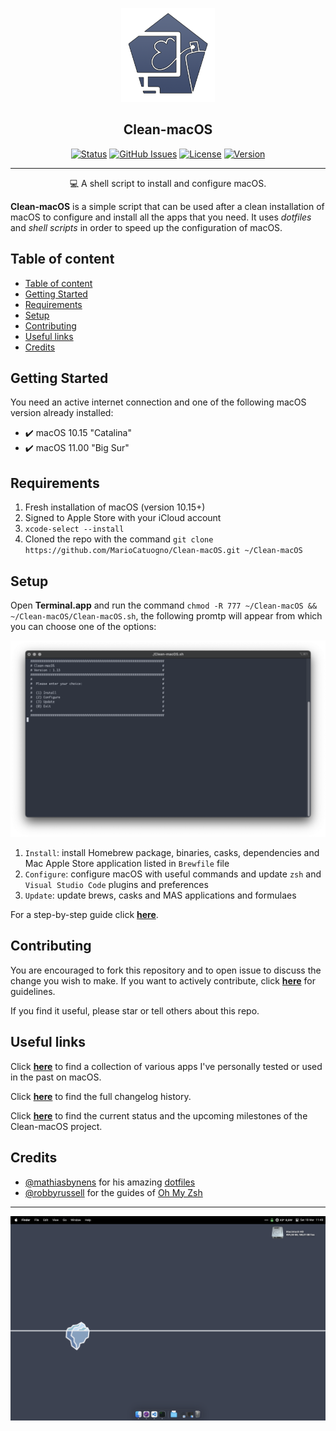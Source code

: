 <p align="center">
  <a href="https://github.com/MarioCatuogno/Clean-macOS">
 <img width=150px src="https://raw.githubusercontent.com/MarioCatuogno/Clean-macOS/master/img/logo_clean_macos.png" alt="Clean-macOS logo"></a>
</p>

<h2 align="center">Clean-macOS</h2>

<div align="center">

[![Status](https://img.shields.io/github/last-commit/MarioCatuogno/Clean-macOS.svg?style=flat-square)](https://github.com/MarioCatuogno/Clean-macOS/commits/master)
[![GitHub Issues](https://img.shields.io/github/issues/MarioCatuogno/Clean-macOS.svg?style=flat-square)](https://github.com/MarioCatuogno/Clean-macOS/issues)
[![License](https://img.shields.io/badge/license-MIT-orange.svg?style=flat-square)](https://github.com/MarioCatuogno/Clean-macOS/blob/master/LICENSE)
[![Version](https://img.shields.io/github/v/release/MarioCatuogno/Clean-macOS.svg?style=flat-square)](https://github.com/MarioCatuogno/Clean-macOS/releases)

</div>

---

<p align="center">
💻 A shell script to install and configure macOS.
  <br>
</p>

__Clean-macOS__ is a simple script that can be used after a clean installation of macOS to configure and install all the apps that you need. It uses _dotfiles_ and _shell scripts_ in order to speed up the configuration of macOS.

## Table of content

- [Table of content](#table-of-content)
- [Getting Started](#getting-started)
- [Requirements](#requirements)
- [Setup](#setup)
- [Contributing](#contributing)
- [Useful links](#useful-links)
- [Credits](#credits)

## Getting Started

You need an active internet connection and one of the following macOS version already installed:

- ✔️ macOS 10.15 "Catalina"
- ✔️ macOS 11.00 "Big Sur"

## Requirements

1. Fresh installation of macOS (version 10.15+)
2. Signed to Apple Store with your iCloud account
3. `xcode-select --install`
4. Cloned the repo with the command `git clone https://github.com/MarioCatuogno/Clean-macOS.git ~/Clean-macOS`

## Setup

Open __Terminal.app__ and run the command `chmod -R 777 ~/Clean-macOS && ~/Clean-macOS/Clean-macOS.sh`, the following promtp will appear from which you can choose one of the options:

<p align="center">
  <a href="https://github.com/MarioCatuogno/Clean-macOS">
  <img width=600px src="https://raw.githubusercontent.com/MarioCatuogno/Clean-macOS/master/img/scrn_cleanmacos_terminal.png" alt="Clean-macOS terminal"><br></a>
</p>

1. `Install`: install Homebrew package, binaries, casks, dependencies and Mac Apple Store application listed in `Brewfile` file
2. `Configure`: configure macOS with useful commands and update `zsh` and `Visual Studio Code` plugins and preferences
3. `Update`: update brews, casks and MAS applications and formulaes

For a step-by-step guide click [__here__](https://github.com/MarioCatuogno/Clean-macOS/blob/master/doc/SETUP.md).

## Contributing

You are encouraged to fork this repository and to open issue to discuss the change you wish to make. If you want to actively contribute, click [__here__](https://github.com/MarioCatuogno/Clean-macOS/blob/master/doc/CONTRIBUTING.md) for guidelines.

If you find it useful, please star or tell others about this repo.

## Useful links

Click [__here__](https://github.com/MarioCatuogno/Clean-macOS/blob/master/doc/APPLIST.md) to find a collection of various apps I've personally tested or used in the past on macOS.

Click [__here__](https://github.com/MarioCatuogno/Clean-macOS/blob/master/doc/CHANGELOG.md) to find the full changelog history.

Click [__here__](https://github.com/MarioCatuogno/Clean-macOS/projects/8) to find the current status and the upcoming milestones of the Clean-macOS project.

## Credits

- [@mathiasbynens](https://github.com/mathiasbynens) for his amazing [dotfiles](https://github.com/mathiasbynens/dotfiles)
- [@robbyrussell](https://github.com/robbyrussell) for the guides of [Oh My Zsh](https://github.com/robbyrussell/oh-my-zsh)

---

<p align="center">
  <a href="https://github.com/MarioCatuogno/Clean-macOS">
  <img width=600px src="https://raw.githubusercontent.com/MarioCatuogno/Clean-macOS/master/img/scrn_mydesktop.png" alt="Clean-macOS desktop"><br></a>
</p>
